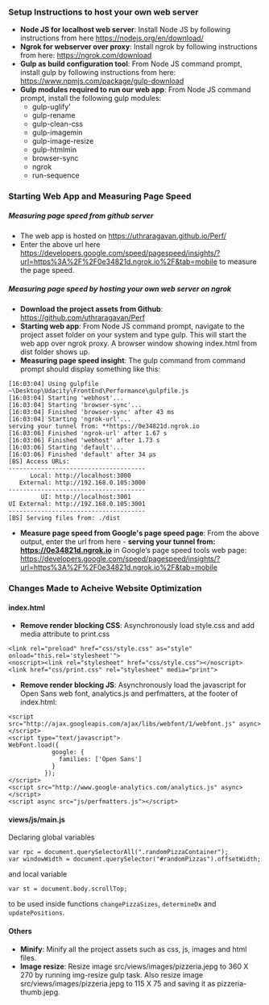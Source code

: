 
### Setup Instructions to host your own web server
* **Node JS for localhost web server**:  Install Node JS by following instructions from here https://nodejs.org/en/download/
* **Ngrok for webserver over proxy**: Install ngrok by following instructions from here: https://ngrok.com/download
* **Gulp as build configuration tool**: From Node JS command prompt, install gulp by following instructions from here: https://www.npmjs.com/package/gulp-download
* **Gulp modules required to run our web app**: From Node JS command prompt, install the following gulp modules:
    * gulp-uglify'
    * gulp-rename
    * gulp-clean-css
    * gulp-imagemin
    * gulp-image-resize
    * gulp-htmlmin
    * browser-sync
    * ngrok
    * run-sequence

### Starting Web App and Measuring Page Speed
##### Measuring page speed from github server
* The web app is hosted on https://uthraragavan.github.io/Perf/
* Enter the above url here https://developers.google.com/speed/pagespeed/insights/?url=https%3A%2F%2F0e34821d.ngrok.io%2F&tab=mobile to measure the page speed.

##### Measuring page speed by hosting your own web server on ngrok

* **Download the project assets from Github**: https://github.com/uthraragavan/Perf
* **Starting web app**: From Node JS command prompt, navigate to the project asset folder on your system and type gulp. This will start the web app over ngrok proxy. A browser window showing index.html from dist folder shows up.
* **Measuring page speed insight**: The gulp command from command prompt should display something like this:
 ```
[16:03:04] Using gulpfile ~\Desktop\Udacity\FrontEnd\Performance\gulpfile.js
[16:03:04] Starting 'webhost'...
[16:03:04] Starting 'browser-sync'...
[16:03:04] Finished 'browser-sync' after 43 ms
[16:03:04] Starting 'ngrok-url'...
serving your tunnel from: **https://0e34821d.ngrok.io
[16:03:06] Finished 'ngrok-url' after 1.67 s
[16:03:06] Finished 'webhost' after 1.73 s
[16:03:06] Starting 'default'...
[16:03:06] Finished 'default' after 34 μs
[BS] Access URLs:
 --------------------------------------
       Local: http://localhost:3000
    External: http://192.168.0.105:3000
 --------------------------------------
          UI: http://localhost:3001
 UI External: http://192.168.0.105:3001
 --------------------------------------
[BS] Serving files from: ./dist
```
* **Measure page speed from Google's page speed page**: From the above output, enter the url from here - **serving your tunnel from: https://0e34821d.ngrok.io** in Google’s page speed tools web page:
https://developers.google.com/speed/pagespeed/insights/?url=https%3A%2F%2F0e34821d.ngrok.io%2F&tab=mobile

### Changes Made to Acheive Website Optimization
#### index.html
* **Remove render blocking CSS**: Asynchronously load style.css and add media attribute to print.css
```
<link rel="preload" href="css/style.css" as="style" onload="this.rel='stylesheet'">
<noscript><link rel="stylesheet" href="css/style.css"></noscript>
<link href="css/print.css" rel="stylesheet" media="print">
```
* **Remove render blocking JS**: Asynchronously load the javascript for Open Sans web font, analytics.js and perfmatters, at the footer of index.html:
```
<script src="http://ajax.googleapis.com/ajax/libs/webfont/1/webfont.js" async>
</script>
<script type="text/javascript">
WebFont.load({
            google: {
              families: ['Open Sans']
            }
          });
</script>
<script src="http://www.google-analytics.com/analytics.js" async></script>
<script async src="js/perfmatters.js"></script>
```
#### views/js/main.js
 Declaring global variables
```
var rpc = document.querySelectorAll(".randomPizzaContainer");
var windowWidth = document.querySelector("#randomPizzas").offsetWidth;
```
and local variable
```
var st = document.body.scrollTop;
```
to be used inside functions ```changePizzaSizes```, ```determineDx``` and ```updatePositions```.
#### Others
* **Minify**: Minify all the project assets such as css, js, images and html files.
* **Image resize**: Resize image src/views/images/pizzeria.jepg to 360 X 270 by running img-resize gulp task. Also resize image src/views/images/pizzeria.jepg to 115 X 75 and saving it as pizzeria-thumb.jepg.

